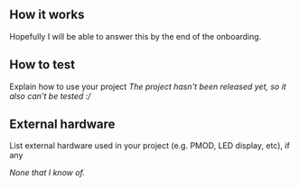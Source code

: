 <!---

This file is used to generate your project datasheet. Please fill in the information below and delete any unused
sections.

You can also include images in this folder and reference them in the markdown. Each image must be less than
512 kb in size, and the combined size of all images must be less than 1 MB.
-->

## How it works

Hopefully I will be able to answer this by the end of the onboarding.

## How to test

Explain how to use your project
*The project hasn't been released yet, so it also can't be tested :/*

## External hardware

List external hardware used in your project (e.g. PMOD, LED display, etc), if any

*None that I know of.*
